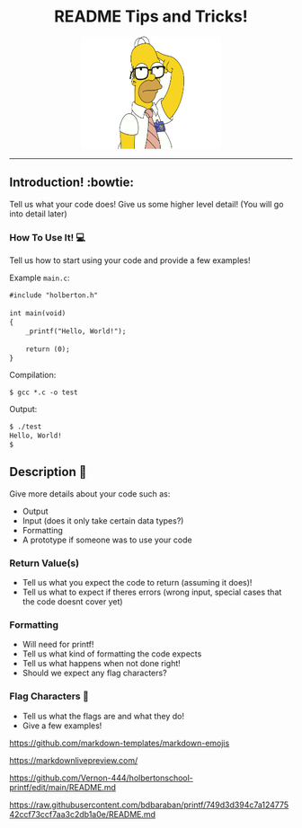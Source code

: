 <h1 align="center">README Tips and Tricks!</h1>
<p align="center">
<img src="https://github.com/Vernon-444/Live_Coding/blob/main/smart_homer.png" alt="He's a smart fella, he felt smart (say that 5 times fast!)"
        width="250"
        height="200" />
</p>

---
## Introduction! :bowtie:

Tell us what your code does!
Give us some higher level detail! (You will go into detail later)


### How To Use It! :computer:

Tell us how to start using your code and provide
a few examples!



Example `main.c`:
```
#include "holberton.h"

int main(void)
{
    _printf("Hello, World!");

    return (0);
}
```

Compilation:
```
$ gcc *.c -o test
```

Output:
```
$ ./test
Hello, World!
$
```

## Description :speech_balloon:
Give more details about your code such as:
* Output
* Input (does it only take certain data types?)
* Formatting
* A prototype if someone was to use your code

### Return Value(s)
* Tell us what you expect the code to return (assuming it does)!
* Tell us what to expect if theres errors (wrong input, special
cases that the code doesnt cover yet)

### Formatting
* Will need for printf!
* Tell us what kind of formatting the code expects
* Tell us what happens when not done right!
* Should we expect any flag characters?

### Flag Characters :crossed_flags:
* Tell us what the flags are and what they do!
* Give a few examples!




https://github.com/markdown-templates/markdown-emojis

https://markdownlivepreview.com/

https://github.com/Vernon-444/holbertonschool-printf/edit/main/README.md

https://raw.githubusercontent.com/bdbaraban/printf/749d3d394c7a12477542ccf73ccf7aa3c2db1a0e/README.md
